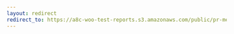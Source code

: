```yaml
---
layout: redirect
redirect_to: https://a8c-woo-test-reports.s3.amazonaws.com/public/pr-merge/45689/e2e/index.html
---
```


